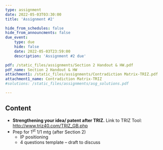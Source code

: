 ```yaml
---
type: assignment
date: 2022-05-03T03:30:00
title: 'Assignment #2'

hide_from_schedules: false
hide_from_announcments: false
due_event:
    type: due
    hide: false
    date: 2022-05-03T23:59:00
    description: 'Assignment #2 due'

pdf: /static_files/assignments/Section 2 Handout & HW.pdf
pdf_name: Section 2 Handout & HW
attachment1: /static_files/assignments/Contradiction Matrix-TRIZ.pdf
attachment1_name: Contradiction Matrix-TRIZ
#solutions: /static_files/assignments/asg_solutions.pdf

---
```

## Content
- **Strengthening your idea/ patent after TRIZ.** Link to TRIZ Tool: http://www.triz40.com/TRIZ_GB.php
- Prep for 1<sup>st</sup>  1/1 mtg (after Section 2)
  * IP positioning
  * 4 questions template – draft to discuss
  